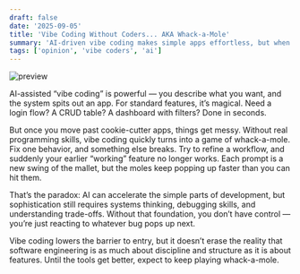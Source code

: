 ```yaml
---
draft: false
date: '2025-09-05'
title: 'Vibe Coding Without Coders... AKA Whack-a-Mole'
summary: 'AI-driven vibe coding makes simple apps effortless, but when projects demand nuance, it turns into a frustrating cycle of fixing one issue only for another to pop up.'
tags: ['opinion', 'vibe coders', 'ai']
---
```


<img src="/static/gifs/vibecoders.gif" alt="preview" />

AI-assisted “vibe coding” is powerful — you describe what you want, and the system spits out an app. For standard features, it’s magical. Need a login flow? A CRUD table? A dashboard with filters? Done in seconds.

But once you move past cookie-cutter apps, things get messy. Without real programming skills, vibe coding quickly turns into a game of whack-a-mole. Fix one behavior, and something else breaks. Try to refine a workflow, and suddenly your earlier “working” feature no longer works. Each prompt is a new swing of the mallet, but the moles keep popping up faster than you can hit them.

That’s the paradox: AI can accelerate the simple parts of development, but sophistication still requires systems thinking, debugging skills, and understanding trade-offs. Without that foundation, you don’t have control — you’re just reacting to whatever bug pops up next.

Vibe coding lowers the barrier to entry, but it doesn’t erase the reality that software engineering is as much about discipline and structure as it is about features. Until the tools get better, expect to keep playing whack-a-mole.
